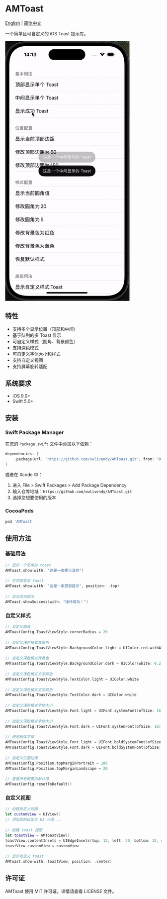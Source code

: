 # AMToast

[English](README.md) | [简体中文](README_CN.md)

一个简单且可自定义的 iOS Toast 提示库。

![队列显示效果](./assets//queue_display.gif)

## 特性

- 支持多个显示位置（顶部和中间）
- 基于队列的多 Toast 显示
- 可自定义样式（圆角、背景颜色）
- 支持深色模式
- 可自定义字体大小和样式
- 支持自定义视图
- 支持屏幕旋转适配

## 系统要求

- iOS 9.0+
- Swift 5.0+

## 安装

### Swift Package Manager

在您的 `Package.swift` 文件中添加以下依赖：

```swift
dependencies: [
    .package(url: "https://github.com/owlivendy/AMToast.git", from: "0.3.0")
]
```

或者在 Xcode 中：
1. 进入 File > Swift Packages > Add Package Dependency
2. 输入仓库地址：`https://github.com/owlivendy/AMToast.git`
3. 选择您想要使用的版本

### CocoaPods

```ruby
pod 'AMToast'
```

## 使用方法

### 基础用法

```swift
// 显示一个简单的 toast
AMToast.show(with: "这是一条提示消息")

// 在顶部显示 toast
AMToast.show(with: "这是一条顶部提示", position: .top)

// 显示成功提示
AMToast.showSuccess(with: "操作成功！")
```

### 自定义样式

```swift
// 自定义圆角
AMToastConfig.ToastViewStyle.cornerRadius = 20

// 自定义浅色模式背景色
AMToastConfig.ToastViewStyle.BackgroundColor.light = UIColor.red.withAlphaComponent(0.94)

// 自定义深色模式背景色
AMToastConfig.ToastViewStyle.BackgroundColor.dark = UIColor(white: 0.2, alpha: 0.94)

// 自定义浅色模式文字颜色
AMToastConfig.ToastViewStyle.TextColor.light = UIColor.white

// 自定义深色模式文字颜色
AMToastConfig.ToastViewStyle.TextColor.dark = UIColor.white

// 自定义浅色模式字体大小
AMToastConfig.ToastViewStyle.Font.light = UIFont.systemFont(ofSize: 16)

// 自定义深色模式字体大小
AMToastConfig.ToastViewStyle.Font.dark = UIFont.systemFont(ofSize: 16)

// 使用粗体字体
AMToastConfig.ToastViewStyle.Font.light = UIFont.boldSystemFont(ofSize: 14)
AMToastConfig.ToastViewStyle.Font.dark = UIFont.boldSystemFont(ofSize: 14)

// 自定义位置边距
AMToastConfig.Position.topMarginPortrait = 100
AMToastConfig.Position.topMarginLandscape = 20

// 重置所有配置为默认值
AMToastConfig.resetToDefault()
```

### 自定义视图

```swift
// 创建自定义视图
let customView = UIView()
// 添加您的自定义 UI 元素...

// 创建 toast 视图
let toastView = AMToastView()
toastView.contentInsets = UIEdgeInsets(top: 12, left: 20, bottom: 12, right: 20)
toastView.customView = customView

// 显示自定义 toast
AMToast.show(with: toastView, position: .center)
```

## 许可证

AMToast 使用 MIT 许可证。详情请查看 LICENSE 文件。 